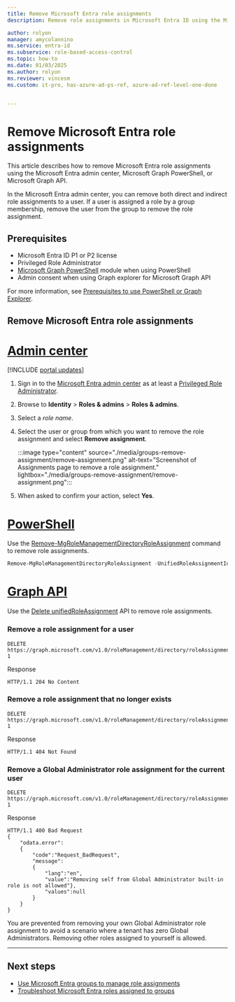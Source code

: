 ```yaml
---
title: Remove Microsoft Entra role assignments
description: Remove role assignments in Microsoft Entra ID using the Microsoft Entra admin center, Microsoft Graph PowerShell, or Microsoft Graph API.

author: rolyon
manager: amycolannino
ms.service: entra-id
ms.subservice: role-based-access-control
ms.topic: how-to
ms.date: 01/03/2025
ms.author: rolyon
ms.reviewer: vincesm
ms.custom: it-pro, has-azure-ad-ps-ref, azure-ad-ref-level-one-done


---
```


# Remove Microsoft Entra role assignments

This article describes how to remove Microsoft Entra role assignments using the Microsoft Entra admin center, Microsoft Graph PowerShell, or Microsoft Graph API.

In the Microsoft Entra admin center, you can remove both direct and indirect role assignments to a user. If a user is assigned a role by a group membership, remove the user from the group to remove the role assignment.

## Prerequisites

- Microsoft Entra ID P1 or P2 license
- Privileged Role Administrator
- [Microsoft Graph PowerShell](/powershell/microsoftgraph/installation) module when using PowerShell
- Admin consent when using Graph explorer for Microsoft Graph API

For more information, see [Prerequisites to use PowerShell or Graph Explorer](prerequisites.md).

## Remove Microsoft Entra role assignments

# [Admin center](#tab/admin-center)

[!INCLUDE [portal updates](~/includes/portal-update.md)]

1. Sign in to the [Microsoft Entra admin center](https://entra.microsoft.com) as at least a [Privileged Role Administrator](permissions-reference.md#privileged-role-administrator).

1. Browse to **Identity** > **Roles & admins** > **Roles & admins**.

1. Select a *role name*.

1. Select the user or group from which you want to remove the role assignment and select **Remove assignment**.

	:::image type="content" source="./media/groups-remove-assignment/remove-assignment.png" alt-text="Screenshot of Assignments page to remove a role assignment." lightbox="./media/groups-remove-assignment/remove-assignment.png":::

1. When asked to confirm your action, select **Yes**.

# [PowerShell](#tab/ms-powershell)

Use the [Remove-MgRoleManagementDirectoryRoleAssignment](/powershell/module/microsoft.graph.identity.governance/remove-mgrolemanagementdirectoryroleassignment) command to remove role assignments.

```powershell
Remove-MgRoleManagementDirectoryRoleAssignment -UnifiedRoleAssignmentId $roleAssignment.Id
```

# [Graph API](#tab/ms-graph)

Use the [Delete unifiedRoleAssignment](/graph/api/unifiedroleassignment-delete) API to remove role assignments.

### Remove a role assignment for a user

```http
DELETE https://graph.microsoft.com/v1.0/roleManagement/directory/roleAssignments/lAPpYvVpN0KRkAEhdxReEJC2sEqbR_9Hr48lds9SGHI-1
```

Response

```http
HTTP/1.1 204 No Content
```

### Remove a role assignment that no longer exists

```http
DELETE https://graph.microsoft.com/v1.0/roleManagement/directory/roleAssignments/lAPpYvVpN0KRkAEhdxReEJC2sEqbR_9Hr48lds9SGHI-1
```

Response

```http
HTTP/1.1 404 Not Found
```

### Remove a Global Administrator role assignment for the current user

```http
DELETE https://graph.microsoft.com/v1.0/roleManagement/directory/roleAssignments/lAPpYvVpN0KRkAEhdxReEJC2sEqbR_9Hr48lds9SGHI-1
```

Response

```http
HTTP/1.1 400 Bad Request
{
    "odata.error":
    {
        "code":"Request_BadRequest",
        "message":
        {
            "lang":"en",
            "value":"Removing self from Global Administrator built-in role is not allowed"},
            "values":null
        }
    }
}
```

You are prevented from removing your own Global Administrator role assignment to avoid a scenario where a tenant has zero Global Administrators. Removing other roles assigned to yourself is allowed.

---

## Next steps

- [Use Microsoft Entra groups to manage role assignments](groups-concept.md)
- [Troubleshoot Microsoft Entra roles assigned to groups](groups-faq-troubleshooting.yml)
